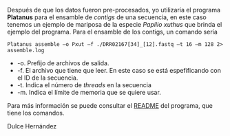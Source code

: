 Después de que los datos fueron pre-procesados, yo utilizaría el programa **Platanus** para el ensamble de *contigs* 
de una secuencia, en este caso tenemos un ejemplo de mariposa de la especie *Papilio xuthus* que brinda el ejemplo del 
programa. 
Para el ensamble de los contigs, un comando sería

    Platanus assemble –o Pxut –f ./DRR02167[34]_[12].fastq –t 16 –m 128 2> assemble.log


* -o. Prefijo de archivos de salida.
* -f. El archivo que tiene que leer. En este caso se está espefificando con el ID de la secuencia.
* -t. Indica el número de *threads* en la secuencia
* -m. Indica el límite de memoria que se quiere usar.

Para más información se puede consultar el [README](https://vcru.wisc.edu/simonlab/bioinformatics/programs/platanus/README.txt)
del programa, que tiene los comandos.

Dulce Hernández
